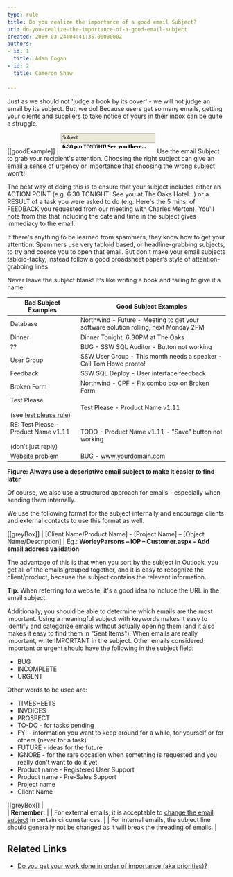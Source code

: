 ```yaml
---
type: rule
title: Do you realize the importance of a good email Subject?
uri: do-you-realize-the-importance-of-a-good-email-subject
created: 2009-03-24T04:41:35.0000000Z
authors:
- id: 1
  title: Adam Cogan
- id: 2
  title: Cameron Shaw

---
```


Just as we should not 'judge a book by its cover' - we will not judge an email by its subject. But, we do! Because users get so many emails, getting your clients and suppliers to take notice of yours in their inbox can be quite a struggle. 
  
[[goodExample]]
| ![I'm definitely going to read this email](Outlook_ChooseAnInterestingSubject.gif)
Use the email Subject to grab your recipient's attention. Choosing the right subject can give an email a sense of urgency or importance that choosing the wrong subject won't!

The best way of doing this is to ensure that your subject includes either an ACTION POINT (e.g. 6.30 TONIGHT! See you at The Oaks Hotel...) or a RESULT of a task you were asked to do (e.g. Here's the 5 mins. of FEEDBACK you requested from our meeting with Charles Merton). You'll note from this that including the date and time in the subject gives immediacy to the email.

If there's anything to be learned from spammers, they know how to get your attention. Spammers use very tabloid based, or headline-grabbing subjects, to try and coerce you to open that email. But don't make your email subjects tabloid-tacky, instead follow a good broadsheet paper's style of attention-grabbing lines.

Never leave the subject blank! It's like writing a book and failing to give it a name!


| Bad Subject Examples<br> |  Good Subject Examples<br> |
| --- | --- |
| Database | Northwind - Future - Meeting to get your software solution rolling, next Monday 2PM<br> |
| Dinner | Dinner Tonight, 6.30PM at The Oaks |
| ?? | BUG - SSW SQL Auditor - Button not working |
| User Group | SSW User Group - This month needs a speaker - Call Tom Howe pronto! |
| Feedback | SSW SQL Deploy - User interface feedback |
| Broken Form | Northwind - CPF - Fix combo box on Broken Form |
| Test Please<br><br>(see [test please rule](/_layouts/15/FIXUPREDIRECT.ASPX?WebId=3dfc0e07-e23a-4cbb-aac2-e778b71166a2&TermSetId=07da3ddf-0924-4cd2-a6d4-a4809ae20160&TermId=ec137193-bbcb-43a7-bc9a-4d337395aa22))<br> | Test Please - Product Name v1.11 |
| RE: Test Please - Product Name v1.11<br><br>(don't just reply) | TODO -  Product Name v1.11 - "Save" button not working<br> |
| Website problem | BUG - www.yourdomain.com | Fix broken link <br> |


**Figure: Always use a descriptive email subject to make it easier to find later**

Of course, we also use a structured approach for emails - especially when sending them internally.

We use the following format for the subject internally and encourage clients and external contacts to use this format as well.

[[greyBox]]
|  [Client Name/Product Name] - [Project Name] – [Object Name/Description]
| Eg.:  **WorleyParsons – IOP – Customer.aspx - Add email address validation**  

The advantage of this is that when you sort by the subject in Outlook, you get all of the emails grouped together, and it is easy to recognize the client/product, because the subject contains the relevant information.

**Tip:** When referring to a website, it's a good idea to include the URL in the email subject.

Additionally, you should be able to determine which emails are the most important. Using a meaningful subject with keywords makes it easy to identify and categorize emails without actually opening them (and it also makes it easy to find them in "Sent Items"). When emails are really important, write IMPORTANT in the subject. Other emails considered important or urgent should have the following in the subject field:

- BUG
- INCOMPLETE
- URGENT


Other words to be used are:

- TIMESHEETS
- INVOICES
- PROSPECT
- TO-DO - for tasks pending
- FYI - information you want to keep around for a while, for yourself or for others (never for a task)
- FUTURE - ideas for the future
- IGNORE - for the rare occasion when something is requested and you really don't want to do it yet
- Product name - Registered User Support
- Product name - Pre-Sales Support
- Project name
- Client Name



[[greyBox]]
|  
| **Remember:**
| 
| For external emails, it is acceptable to [change the email subject](/Pages/WhenToChangeEmailSubject.aspx "When to Change an Email Subject") in certain circumstances.
| 
| For internal emails, the subject line should generally not be changed as it will break the threading of emails.
|  


## Related Links

- [Do you get your work done in order of importance (aka priorities)?](/_layouts/15/FIXUPREDIRECT.ASPX?WebId=3dfc0e07-e23a-4cbb-aac2-e778b71166a2&TermSetId=07da3ddf-0924-4cd2-a6d4-a4809ae20160&TermId=dfaed2cc-e5c6-4844-98fc-aa1d89a690eb)
